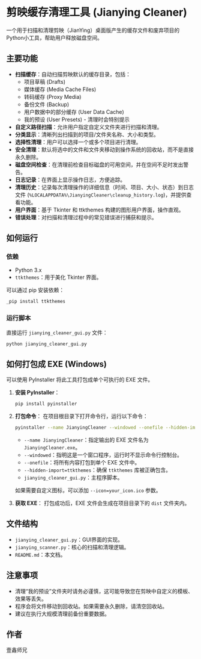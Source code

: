 # 剪映缓存清理工具 (Jianying Cleaner)

一个用于扫描和清理剪映（JianYing）桌面版产生的缓存文件和废弃项目的Python小工具，帮助用户释放磁盘空间。

## 主要功能

*   **扫描缓存**：自动扫描剪映默认的缓存目录，包括：
    *   项目草稿 (Drafts)
    *   媒体缓存 (Media Cache Files)
    *   转码缓存 (Proxy Media)
    *   备份文件 (Backup)
    *   用户数据中的部分缓存 (User Data Cache)
    *   我的预设 (User Presets) - 清理时会特别提示
*   **自定义路径扫描**：允许用户指定自定义文件夹进行扫描和清理。
*   **分类显示**：清晰列出扫描到的项目/文件夹名称、大小和类型。
*   **选择性清理**：用户可以选择一个或多个项目进行清理。
*   **安全清理**：默认将选中的文件和文件夹移动到操作系统的回收站，而不是直接永久删除。
*   **磁盘空间检查**：在清理前检查目标磁盘的可用空间，并在空间不足时发出警告。
*   **日志记录**：在界面上显示操作日志，方便追踪。
*   **清理历史**：记录每次清理操作的详细信息（时间、项目、大小、状态）到日志文件 (`%LOCALAPPDATA%\JianyingCleaner\cleanup_history.log`)，并提供查看功能。
*   **用户界面**：基于 Tkinter 和 ttkthemes 构建的图形用户界面，操作直观。
*   **错误处理**：对扫描和清理过程中的常见错误进行捕获和提示。

## 如何运行

### 依赖

*   Python 3.x
*   `ttkthemes`：用于美化 Tkinter 界面。

可以通过 pip 安装依赖：

```bash
_pip install ttkthemes
```

### 运行脚本

直接运行 `jianying_cleaner_gui.py` 文件：

```bash
python jianying_cleaner_gui.py
```

## 如何打包成 EXE (Windows)

可以使用 PyInstaller 将此工具打包成单个可执行的 EXE 文件。

1.  **安装 PyInstaller**：
    ```bash
    pip install pyinstaller
    ```

2.  **打包命令**：
    在项目根目录下打开命令行，运行以下命令：
    ```bash
    pyinstaller --name JianyingCleaner --windowed --onefile --hidden-import=ttkthemes jianying_cleaner_gui.py
    ```
    *   `--name JianyingCleaner`：指定输出的 EXE 文件名为 `JianyingCleaner.exe`。
    *   `--windowed`：指明这是一个窗口程序，运行时不显示命令行控制台。
    *   `--onefile`：将所有内容打包到单个 EXE 文件中。
    *   `--hidden-import=ttkthemes`：确保 `ttkthemes` 库被正确包含。
    *   `jianying_cleaner_gui.py`：主程序脚本。

    如果需要自定义图标，可以添加 `--icon=your_icon.ico` 参数。

3.  **获取 EXE**：
    打包成功后，EXE 文件会生成在项目目录下的 `dist` 文件夹内。

## 文件结构

*   `jianying_cleaner_gui.py`：GUI界面的实现。
*   `jianying_scanner.py`：核心的扫描和清理逻辑。
*   `README.md`：本文档。

## 注意事项

*   清理“我的预设”文件夹时请务必谨慎，这可能导致您在剪映中自定义的模板、效果等丢失。
*   程序会将文件移动到回收站。如果需要永久删除，请清空回收站。
*   建议在执行大规模清理前备份重要数据。

## 作者

壹鑫师兄
